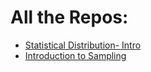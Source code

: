 # All the Repos:
- [Statistical Distribution- Intro](https://github.com/learn-co-curriculum/dsc-distributions-intro-v2-2.git)
- [Introduction to Sampling](https://github.com/learn-co-curriculum/dsc-introduction-to-sampling)
